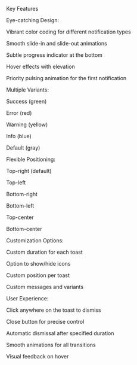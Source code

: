 Key Features

Eye-catching Design:

Vibrant color coding for different notification types

Smooth slide-in and slide-out animations

Subtle progress indicator at the bottom

Hover effects with elevation

Priority pulsing animation for the first notification

Multiple Variants:

Success (green)

Error (red)

Warning (yellow)

Info (blue)

Default (gray)

Flexible Positioning:

Top-right (default)

Top-left

Bottom-right

Bottom-left

Top-center

Bottom-center

Customization Options:

Custom duration for each toast

Option to show/hide icons

Custom position per toast

Custom messages and variants

User Experience:

Click anywhere on the toast to dismiss

Close button for precise control

Automatic dismissal after specified duration

Smooth animations for all transitions

Visual feedback on hover
